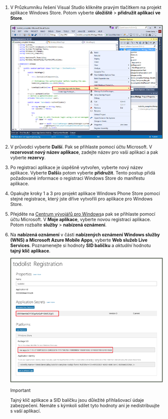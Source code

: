 
1. V Průzkumníku řešení Visual Studio klikněte pravým tlačítkem na projekt aplikace Windows Store. Potom vyberte **úložiště** > **přidružit aplikaci ve Store**.

    ![Přidružit aplikace Windows Store](./media/app-service-mobile-register-wns/notification-hub-associate-win8-app.png)
2. V průvodci vyberte **Další**. Pak se přihlaste pomocí účtu Microsoft. V **rezervovat nový název aplikace**, zadejte název pro vaši aplikaci a pak vyberte **rezervy**.
3. Po registraci aplikace je úspěšně vytvořen, vyberte nový název aplikace. Vyberte **Další**a potom vyberte **přidružit**. Tento postup přidá požadované informace o registraci Windows Store do manifestu aplikace.
4. Opakujte kroky 1 a 3 pro projekt aplikace Windows Phone Store pomocí stejné registrace, který jste dříve vytvořili pro aplikace pro Windows Store.  
5. Přejděte na [Centrum vývojářů pro Windows](https://dev.windows.com/en-us/overview)a pak se přihlaste pomocí účtu Microsoft. V **Moje aplikace**, vyberte novou registraci aplikace. Potom rozbalte **služby** > **nabízená oznámení**.
6. Na **nabízená oznámení** v části **nabízených oznámení Windows služby (WNS) a Microsoft Azure Mobile Apps**, vyberte **Web služeb Live Services**.  Poznamenejte si hodnoty **SID balíčku** a *aktuální* hodnotu **tajný klíč aplikace**. 

    ![Nastavení aplikace v Centru pro vývojáře](./media/app-service-mobile-register-wns/mobile-services-win8-app-push-auth.png)

   > [!IMPORTANT]
   > Tajný klíč aplikace a SID balíčku jsou důležité přihlašovací údaje zabezpečení. Nemáte s kýmkoli sdílet tyto hodnoty ani je nedistribuujte s vaší aplikací.
   >
   >
